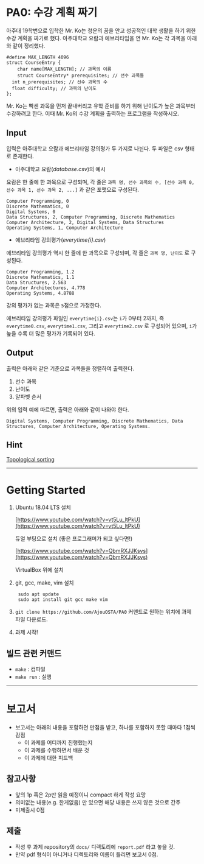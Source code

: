 # PA0: 수강 계획 짜기

아주대 19학번으로 입학한 Mr. Ko는 청운의 꿈을 안고 성공적인 대학 생활을 하기 위한 수강 계획을 짜기로 했다. 아주대학교 요람과 에브리타임을 연 Mr. Ko는 각 과목을 아래와 같이 정리했다.

    #define MAX_LENGTH 4096
    struct CourseEntry {
    	char name[MAX_LENGTH]; // 과목의 이름
    	struct CourseEntry* prerequisites; // 선수 과목들
      int n_prerequisites; // 선수 과목의 수
      float difficulty; // 과목의 난이도
    };

Mr. Ko는 빡센 과목을 먼저 끝내버리고 유학 준비를 하기 위해 난이도가 높은 과목부터 수강하려고 한다. 이때 Mr. Ko의 수강 계획을 출력하는 프로그램을 작성하시오.

## Input

입력은 아주대학교 요람과 에브리타임 강의평가 두 가지로 나뉜다. 두 파일은 csv 형태로 존재한다.

- 아주대학교 요람(*database.csv*)의 예시

요람은 한 줄에 한 과목으로 구성되며, 각 줄은  `과목 명, 선수 과목의 수, [선수 과목 0, 선수 과목 1, 선수 과목 2, ...]` 과 같은 포맷으로 구성된다.

    Computer Programming, 0
    Discrete Mathematics, 0
    Digital Systems, 0
    Data Structures, 2, Computer Programming, Discrete Mathematics
    Computer Architecture, 2, Digital Systems, Data Structures
    Operating Systems, 1, Computer Architecture

- 에브리타임 강의평가(*everytime{i}.csv*)

에브리타임 강의평가 역시 한 줄에 한 과목으로 구성되며, 각 줄은 `과목 명, 난이도` 로 구성된다.

    Computer Programming, 1.2
    Discrete Mathematics, 1.1
    Data Structures, 2.563
    Computer Architectures, 4.778
    Operating Systems, 4.8788

강의 평가가 없는 과목은 `5`점으로 가정한다.

에브리타임 강의평가 파일인 `everytime{i}.csv`는 `i`가 0부터 2까지, 즉 `everytime0.csv`, `everytime1.csv`, 그리고 `everytime2.csv` 로 구성되어 있으며, `i`가 높을 수록 더 많은 평가가 기록되어 있다.

## Output

출력은 아래와 같은 기준으로 과목들을 정렬하여 출력한다.

1. 선수 과목
2. 난이도
3. 알파벳 순서

위의 입력 예에 따르면, 출력은 아래와 같이 나와야 한다.

    Digital Systems, Computer Programming, Discrete Mathematics, Data Structures, Computer Architecture, Operating Systems.

## Hint

[Topological sorting](https://en.wikipedia.org/wiki/Topological_sorting)

---

# Getting Started

1. Ubuntu 18.04 LTS 설치

    [https://www.youtube.com/watch?v=vt5Lu_ltPkU](https://www.youtube.com/watch?v=vt5Lu_ltPkU)

    듀얼 부팅으로 설치 (좋은 프로그래머가 되고 싶다면!)

    [https://www.youtube.com/watch?v=QbmRXJJKsvs](https://www.youtube.com/watch?v=QbmRXJJKsvs)

    VirtualBox 위에 설치

2. git, gcc, make, vim 설치

        sudo apt update
        sudo apt install git gcc make vim

3. `git clone https://github.com/AjouOSTA/PA0` 커맨드로 원하는 위치에 과제 파일 다운로드.
4. 과제 시작!

## 빌드 관련 커맨드

- `make` : 컴파일
- `make run` : 실행

---

# 보고서

- 보고서는 아래의 내용을 포함하면 만점을 받고, 하나를 포함하지 못할 때마다 1점씩 감점
    - 이 과제를 어디까지 진행했는지
    - 이 과제를 수행하면서 배운 것
    - 이 과제에 대한 피드백

## 참고사항

- 앞의 1p 혹은 2p만 읽을 예정이니 compact 하게 작성 요망
- 의미없는 내용(e.g. 한게없음) 만 있으면 해당 내용은 쓰지 않은 것으로 간주
- 미제출시 0점

## 제출

- 작성 후 과제 repository의 `docs/` 디렉토리에 `report.pdf` 라고 놓을 것.
- 만약 pdf 형식이 아니거나 디렉토리와 이름이 틀리면 보고서 0점.
